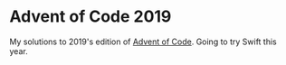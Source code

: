 # Advent of Code 2019
My solutions to 2019's edition of [Advent of Code](https://adventofcode.com/). Going to try Swift this year.
